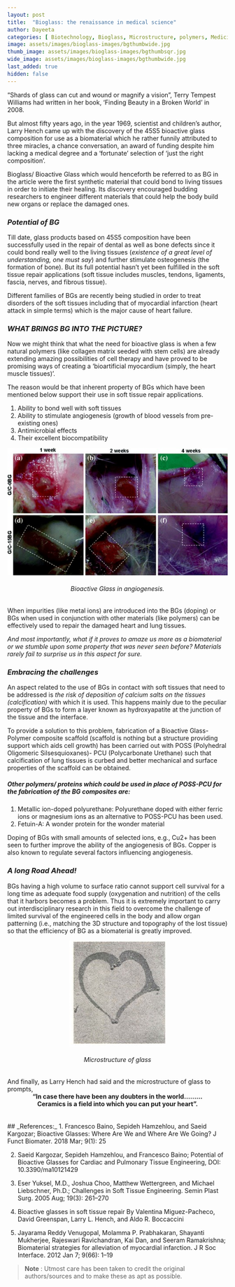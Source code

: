 ```yaml
---
layout: post
title:  "Bioglass: the renaissance in medical science"
author: Dayeeta
categories: [ Biotechnology, Bioglass, Microstructure, polymers, Medicine, Medical Science]
image: assets/images/bioglass-images/bgthumbwide.jpg
thumb_image: assets/images/bioglass-images/bgthumbsqr.jpg
wide_image: assets/images/bioglass-images/bgthumbwide.jpg
last_added: true
hidden: false
---
```



 “Shards of glass can cut and wound or magnify a vision”, Terry Tempest Williams had written in her book, ‘Finding Beauty in a Broken World’ in 2008.

But almost fifty years ago, in the year 1969, scientist and children’s author, Larry Hench came up with the discovery of the 45S5 bioactive glass composition for use as a biomaterial which he rather funnily attributed to three miracles, a chance conversation, an award of funding despite him lacking a medical degree and a ‘fortunate’ selection of ‘just the right composition’.

Bioglass/ Bioactive Glass which would henceforth be referred to as BG in the article were the first synthetic material that could bond to living tissues in order to initiate their healing. Its discovery encouraged budding researchers to engineer different materials that could help the body build new organs or replace the damaged ones.


### _Potential of BG_ 

Till date, glass products based on 45S5 composition have been successfully used in the repair of dental as well as bone defects since it could bond really well to the living tissues (*existence of a great level of understanding, one must say*) and further stimulate osteogenesis (the formation of bone). But its full potential hasn’t yet been fulfilled in the soft tissue repair applications (soft tissue includes muscles, tendons, ligaments, fascia, nerves, and fibrous tissue).

Different families of BGs are recently being studied in order to treat disorders of the soft tissues including that of myocardial infarction (heart attack in simple terms) which is the major cause of heart failure.
### _WHAT BRINGS BG INTO THE PICTURE?_
Now we might think that what the need for bioactive glass is when a few natural polymers (like collagen matrix seeded with stem cells) are already extending amazing possibilities of cell therapy and have proved to be promising ways of creating a ‘bioartificial myocardium (simply, the heart muscle tissues)’.

The reason would be that inherent property of BGs which have been mentioned below support their use in soft tissue repair applications.
1.	 Ability to bond well with soft tissues 
2.	 Ability to stimulate angiogenesis (growth of blood vessels from pre-existing ones)
3.	 Antimicrobial effects 
4.	 Their excellent biocompatibility 

<div align="center">
	<img src="/assets/images/bioglass-images/bioglass1.jpg"/>
	<h6 style="text-align: center;">Bioactive Glass in angiogenesis.</h6>
</div>



When impurities (like metal ions) are introduced into the BGs (doping) or BGs when used in conjunction with other materials (like polymers) can be effectively used to repair the damaged heart and lung tissues. 

*And most importantly, what if it proves to amaze us more as a biomaterial or we stumble upon some property that was never seen before? Materials rarely fail to surprise us in this aspect for sure.*
### _Embracing the challenges_

 An aspect related to the use of BGs in contact with soft tissues that need to be addressed is *the risk of deposition of calcium salts on the tissues (calcification)* with which it is used. This happens mainly due to the peculiar property of BGs to form a layer known as hydroxyapatite at the junction of the tissue and the interface.
 
To provide a solution to this problem, fabrication of a Bioactive Glass-Polymer composite scaffold (scaffold is nothing but a structure providing support which aids cell growth) has been carried out with POSS (Polyhedral Oligomeric Silsesquioxanes)- PCU (Polycarbonate Urethane)   such that calcification of lung tissues is curbed and better mechanical and surface properties of the scaffold can be obtained. 

##### _Other polymers/ proteins which could be used in place of POSS-PCU for the fabrication of the BG composites are:_ 

1.  Metallic ion-doped polyurethane: Polyurethane doped with either ferric ions or magnesium ions as an alternative to POSS-PCU has been used. 
2. Fetuin-A: A wonder protein for the wonder material

Doping of BGs with small amounts of selected ions, e.g., Cu2+ has been seen to further improve the ability of the angiogenesis of BGs. Copper is also known to regulate several factors influencing angiogenesis.

### _A long Road Ahead!_
BGs having a high volume to surface ratio cannot support cell survival for a long time as adequate food supply (oxygenation and nutrition) of the cells that it harbors becomes a problem. Thus it is extremely important to carry out interdisciplinary research in this field to overcome the challenge of limited survival of the engineered cells in the body and allow organ patterning (i.e., matching the 3D structure and topography of the lost tissue) so that the efficiency of BG as a biomaterial is greatly improved.

<div align="center">
	<img src="/assets/images/bioglass-images/bioglass2.jpg"/>
	<h6 style="text-align: center;">Microstructure of glass</h6>
</div>
And finally, as Larry Hench had said and the microstructure of glass to prompts,
<div align="center" style="text-align: center; font-weight: bold;">
“In case there have been any doubters in the world………
</div>
<div align="center" style="text-align: center;font-weight: bold;">
  Ceramics is a field into which you can put your heart”.
</div>

<br/>
<br/>
## _References:_
1. Francesco Baino, Sepideh Hamzehlou, and Saeid Kargozar; Bioactive Glasses: Where Are We and Where Are We Going? J Funct Biomater. 2018 Mar; 9(1): 25

2. Saeid Kargozar, Sepideh Hamzehlou, and Francesco Baino; Potential of Bioactive Glasses for Cardiac and Pulmonary Tissue Engineering, DOI: 10.3390/ma10121429

3. Eser Yuksel, M.D., Joshua Choo, Matthew Wettergreen, and Michael Liebschner, Ph.D.; Challenges in Soft Tissue Engineering. Semin Plast Surg. 2005 Aug; 19(3): 261–270

4. Bioactive glasses in soft tissue repair By Valentina Miguez-Pacheco, David Greenspan, Larry L. Hench, and Aldo R. Boccaccini

5. Jayarama Reddy Venugopal, Molamma P. Prabhakaran, Shayanti Mukherjee, Rajeswari Ravichandran, Kai Dan, and Seeram Ramakrishna; Biomaterial strategies for alleviation of myocardial infarction. J R Soc Interface. 2012 Jan 7; 9(66): 1–19


> **Note** :
Utmost care has been taken to credit the original authors/sources and to make these as apt as possible.
